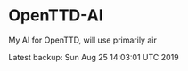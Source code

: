 # OpenTTD-AI
My AI for OpenTTD, will use primarily air

Latest backup: Sun Aug 25 14:03:01 UTC 2019
